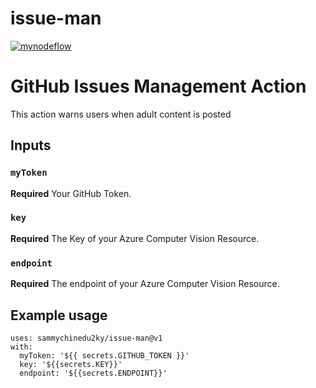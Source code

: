 
# issue-man

[![mynodeflow](https://github.com/sammychinedu2ky/issue-man/actions/workflows/main.yml/badge.svg)](https://github.com/sammychinedu2ky/issue-man/actions/workflows/main.yml)


# GitHub Issues Management Action

This action warns users when adult content is posted

## Inputs

### `myToken`

**Required** Your GitHub Token.

### `key`

**Required** The Key of your Azure Computer Vision Resource.

### `endpoint`

**Required** The endpoint of your Azure Computer Vision Resource.


## Example usage
```
uses: sammychinedu2ky/issue-man@v1
with:
  myToken: '${{ secrets.GITHUB_TOKEN }}'
  key: '${{secrets.KEY}}'
  endpoint: '${{secrets.ENDPOINT}}'
```